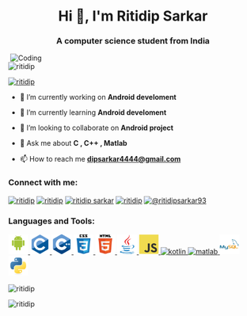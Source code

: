 <h1 align="center">Hi 👋, I'm Ritidip Sarkar</h1>
<h3 align="center">A computer science student from India</h3>

<img align="right" alt="Coding" width="500" src="https://media2.giphy.com/media/qgQUggAC3Pfv687qPC/giphy.gif"/>
<p align="left"> <img src="https://komarev.com/ghpvc/?username=ritidip&label=Profile%20views&color=0e75b6&style=flat" alt="ritidip" /> </p>

<p align="left"> <a href="https://twitter.com/ritidip" target="blank"><img src="https://img.shields.io/twitter/follow/ritidip?logo=twitter&style=for-the-badge" alt="ritidip" /></a> </p>

- 🔭 I’m currently working on **Android develoment**

- 🌱 I’m currently learning **Android develoment**

- 👯 I’m looking to collaborate on **Android project**

- 💬 Ask me about **C , C++ , Matlab**

- 📫 How to reach me **dipsarkar4444@gmail.com**

<h3 align="left">Connect with me:</h3>
<p align="left">
<a href="https://twitter.com/ritidip" target="blank"><img align="center" src="https://raw.githubusercontent.com/rahuldkjain/github-profile-readme-generator/master/src/images/icons/Social/twitter.svg" alt="ritidip" height="30" width="40" /></a>
<a href="https://linkedin.com/in/ritidip" target="blank"><img align="center" src="https://raw.githubusercontent.com/rahuldkjain/github-profile-readme-generator/master/src/images/icons/Social/linked-in-alt.svg" alt="ritidip" height="30" width="40" /></a>
<a href="https://fb.com/ritidip sarkar" target="blank"><img align="center" src="https://raw.githubusercontent.com/rahuldkjain/github-profile-readme-generator/master/src/images/icons/Social/facebook.svg" alt="ritidip sarkar" height="30" width="40" /></a>
<a href="https://instagram.com/ritidip" target="blank"><img align="center" src="https://raw.githubusercontent.com/rahuldkjain/github-profile-readme-generator/master/src/images/icons/Social/instagram.svg" alt="ritidip" height="30" width="40" /></a>
<a href="https://www.hackerearth.com/@ritidipsarkar93" target="blank"><img align="center" src="https://raw.githubusercontent.com/rahuldkjain/github-profile-readme-generator/master/src/images/icons/Social/hackerearth.svg" alt="@ritidipsarkar93" height="30" width="40" /></a>
</p>

<h3 align="left">Languages and Tools:</h3>
<p align="left"> <a href="https://developer.android.com" target="_blank" rel="noreferrer"> <img src="https://raw.githubusercontent.com/devicons/devicon/master/icons/android/android-original-wordmark.svg" alt="android" width="40" height="40"/> </a> <a href="https://www.cprogramming.com/" target="_blank" rel="noreferrer"> <img src="https://raw.githubusercontent.com/devicons/devicon/master/icons/c/c-original.svg" alt="c" width="40" height="40"/> </a> <a href="https://www.w3schools.com/cpp/" target="_blank" rel="noreferrer"> <img src="https://raw.githubusercontent.com/devicons/devicon/master/icons/cplusplus/cplusplus-original.svg" alt="cplusplus" width="40" height="40"/> </a> <a href="https://www.w3schools.com/css/" target="_blank" rel="noreferrer"> <img src="https://raw.githubusercontent.com/devicons/devicon/master/icons/css3/css3-original-wordmark.svg" alt="css3" width="40" height="40"/> </a> <a href="https://www.w3.org/html/" target="_blank" rel="noreferrer"> <img src="https://raw.githubusercontent.com/devicons/devicon/master/icons/html5/html5-original-wordmark.svg" alt="html5" width="40" height="40"/> </a> <a href="https://www.java.com" target="_blank" rel="noreferrer"> <img src="https://raw.githubusercontent.com/devicons/devicon/master/icons/java/java-original.svg" alt="java" width="40" height="40"/> </a> <a href="https://developer.mozilla.org/en-US/docs/Web/JavaScript" target="_blank" rel="noreferrer"> <img src="https://raw.githubusercontent.com/devicons/devicon/master/icons/javascript/javascript-original.svg" alt="javascript" width="40" height="40"/> </a> <a href="https://kotlinlang.org" target="_blank" rel="noreferrer"> <img src="https://www.vectorlogo.zone/logos/kotlinlang/kotlinlang-icon.svg" alt="kotlin" width="40" height="40"/> </a> <a href="https://www.mathworks.com/" target="_blank" rel="noreferrer"> <img src="https://upload.wikimedia.org/wikipedia/commons/2/21/Matlab_Logo.png" alt="matlab" width="40" height="40"/> </a> <a href="https://www.mysql.com/" target="_blank" rel="noreferrer"> <img src="https://raw.githubusercontent.com/devicons/devicon/master/icons/mysql/mysql-original-wordmark.svg" alt="mysql" width="40" height="40"/> </a> <a href="https://www.python.org" target="_blank" rel="noreferrer"> <img src="https://raw.githubusercontent.com/devicons/devicon/master/icons/python/python-original.svg" alt="python" width="40" height="40"/> </a> </p>

<!---<p><img align="left" src="https://github-readme-stats.vercel.app/api/top-langs?username=ritidip&show_icons=true&locale=en&layout=compact" alt="ritidip" /></p>--->

<p><img align="center" src="https://github-readme-stats.vercel.app/api?username=ritidip&show_icons=true&locale=en" alt="ritidip" /> </p>
  <p><img align="left" src="https://github-readme-streak-stats.herokuapp.com/?user=ritidip&" alt="ritidip" /></p>



